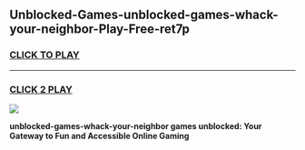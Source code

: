 
## Unblocked-Games-unblocked-games-whack-your-neighbor-Play-Free-ret7p
<h3>
<a href="https://premium76.site?title=unblocked-games-whack-your-neighbor&ref=18A1">CLICK TO PLAY</a></h3>
<hr>

<h3>
<a href="https://premium76.site?title=unblocked-games-whack-your-neighbor&ref=18A1">CLICK 2 PLAY</a>
  
</h3>

<a href="https://premium76.site?title=unblocked-games-whack-your-neighbor&ref=18A1"><img src="https://clearcache.store/games.png"></a>


**unblocked-games-whack-your-neighbor games unblocked: Your Gateway to Fun and Accessible Online Gaming**
